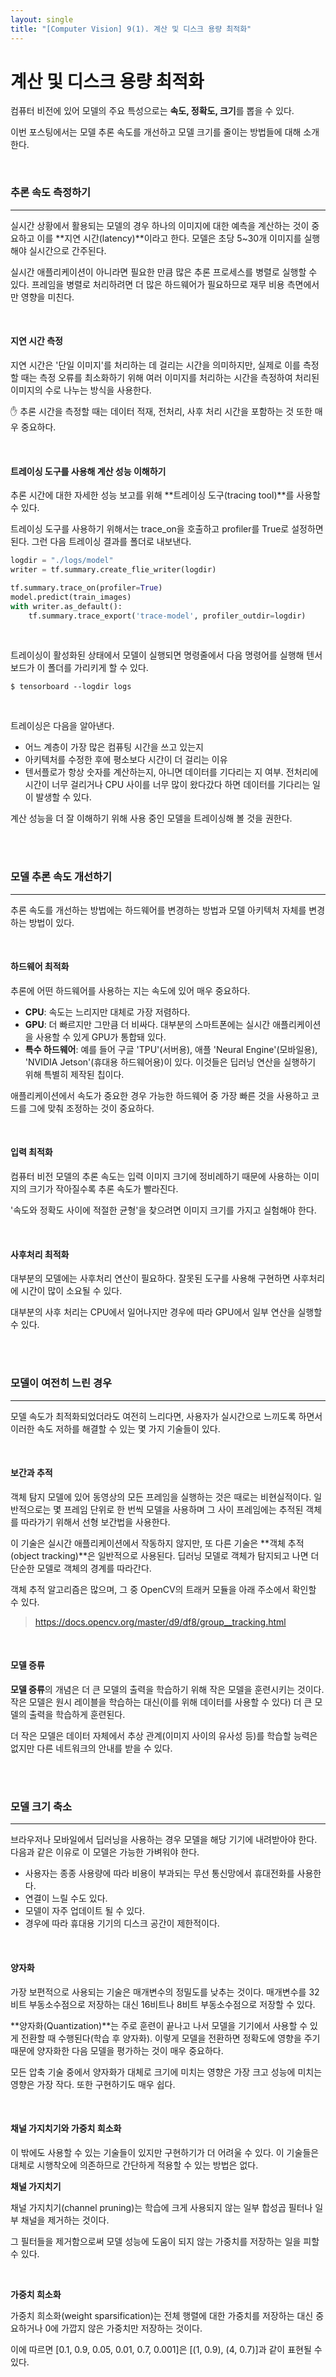 ```yaml
---
layout: single
title: "[Computer Vision] 9(1). 계산 및 디스크 용량 최적화"
---
```


# 계산 및 디스크 용량 최적화

컴퓨터 비전에 있어 모델의 주요 특성으로는 **속도, 정확도, 크기**를 뽑을 수 있다. 

이번 포스팅에서는 모델 추론 속도를 개선하고 모델 크기를 줄이는 방법들에 대해 소개한다. 

<br>

### 추론 속도 측정하기

---

실시간 상황에서 활용되는 모델의 경우 하나의 이미지에 대한 예측을 계산하는 것이 중요하고 이를 **지연 시간(latency)**이라고 한다. 모델은 초당 5~30개 이미지를 실행해야 실시간으로 간주된다. 

실시간 애플리케이션이 아니라면 필요한 만큼 많은 추론 프로세스를 병렬로 실행할 수 있다. 프레임을 병렬로 처리하려면 더 많은 하드웨어가 필요하므로 재무 비용 측면에서만 영향을 미친다. 

<br>

#### 지연 시간 측정

지연 시간은 '단일 이미지'를 처리하는 데 걸리는 시간을 의미하지만, 실제로 이를 측정할 때는 측정 오류를 최소화하기 위해 여러 이미지를 처리하는 시간을 측정하여 처리된 이미지의 수로 나누는 방식을 사용한다. 

✋ 추론 시간을 측정할 때는 데이터 적재, 전처리, 사후 처리 시간을 포함하는 것 또한 매우 중요하다. 

<br>

#### 트레이싱 도구를 사용해 계산 성능 이해하기

추론 시간에 대한 자세한 성능 보고를 위해 **트레이싱 도구(tracing tool)**를 사용할 수 있다. 

트레이싱 도구를 사용하기 위해서는 trace_on을 호출하고 profiler를 True로 설정하면 된다. 그런 다음 트레이싱 결과를 폴더로 내보낸다. 

```python
logdir = "./logs/model"
writer = tf.summary.create_flie_writer(logdir)

tf.summary.trace_on(profiler=True)
model.predict(train_images)
with writer.as_default():
    tf.summary.trace_export('trace-model', profiler_outdir=logdir)
```

<br>

트레이싱이 활성화된 상태에서 모델이 실행되면 명령줄에서 다음 명령어를 실행해 텐서보드가 이 폴더를 가리키게 할 수 있다. 

```
$ tensorboard --logdir logs
```

<br>

트레이싱은 다음을 알아낸다. 

* 어느 계층이 가장 많은 컴퓨팅 시간을 쓰고 있는지
* 아키텍처를 수정한 후에 평소보다 시간이 더 걸리는 이유
* 텐서플로가 항상 숫자를 계산하는지, 아니면 데이터를 기다리는 지 여부. 전처리에 시간이 너무 걸리거나 CPU 사이를 너무 많이 왔다갔다 하면 데이터를 기다리는 일이 발생할 수 있다. 

계산 성능을 더 잘 이해하기 위해 사용 중인 모델을 트레이싱해 볼 것을 권한다. 

<br>

<br>

### 모델 추론 속도 개선하기

---

추론 속도를 개선하는 방법에는 하드웨어를 변경하는 방법과 모델 아키텍처 자체를 변경하는 방법이 있다. 

<br>

#### 하드웨어 최적화

추론에 어떤 하드웨어를 사용하는 지는 속도에 있어 매우 중요하다. 

* **CPU**: 속도는 느리지만 대체로 가장 저렴하다. 
* **GPU**: 더 빠르지만 그만큼 더 비싸다. 대부분의 스마트폰에는 실시간 애플리케이션을 사용할 수 있게 GPU가 통합돼 있다. 
* **특수 하드웨어**: 예를 들어 구글 'TPU'(서버용), 애플 'Neural Engine'(모바일용), 'NVIDIA Jetson'(휴대용 하드웨어용)이 있다. 이것들은 딥러닝 연산을 실행하기 위해 특별히 제작된 칩이다. 

애플리케이션에서 속도가 중요한 경우 가능한 하드웨어 중 가장 빠른 것을 사용하고 코드를 그에 맞춰 조정하는 것이 중요하다. 

<br>

#### 입력 최적화

컴퓨터 비전 모델의 추론 속도는 입력 이미지 크기에 정비례하기 때문에 사용하는 이미지의 크기가 작아질수록 추론 속도가 빨라진다. 

'속도와 정확도 사이에 적절한 균형'을 찾으려면 이미지 크기를 가지고 실험해야 한다. 

<br>

#### 사후처리 최적화

대부분의 모델에는 사후처리 연산이 필요하다. 잘못된 도구를 사용해 구현하면 사후처리에 시간이 많이 소요될 수 있다. 

대부분의 사후 처리는 CPU에서 일어나지만 경우에 따라 GPU에서 일부 연산을 실행할 수 있다. 

<br>

<br>

### 모델이 여전히 느린 경우

---

모델 속도가 최적화되었더라도 여전히 느리다면, 사용자가 실시간으로 느끼도록 하면서 이러한 속도 저하를 해결할 수 있는 몇 가지 기술들이 있다. 

<br>

#### 보간과 추적

객체 탐지 모델에 있어 동영상의 모든 프레임을 실행하는 것은 때로는 비현실적이다. 일반적으로는 몇 프레임 단위로 한 번씩 모델을 사용하며 그 사이 프레임에는 추적된 객체를 따라가기 위해서 선형 보간법을 사용한다. 

이 기술은 실시간 애플리케이션에서 작동하지 않지만, 또 다른 기술은 **객체 추적(object tracking)**은 일반적으로 사용된다. 딥러닝 모델로 객체가 탐지되고 나면 더 단순한 모델로 객체의 경계를 따라간다. 

객체 추적 알고리즘은 많으며, 그 중 OpenCV의 트래커 모듈을 아래 주소에서 확인할 수 있다. 

> https://docs.opencv.org/master/d9/df8/group__tracking.html

<br>

####  모델 증류

**모델 증류**의 개념은 더 큰 모델의 출력을 학습하기 위해 작은 모델을 훈련시키는 것이다. 작은 모델은 원시 레이블을 학습하는 대신(이를 위해 데이터를 사용할 수 있다) 더 큰 모델의 출력을 학습하게 훈련된다. 

더 작은 모델은 데이터 자체에서 추상 관계(이미지 사이의 유사성 등)를 학습할 능력은 없지만 다른 네트워크의 안내를 받을 수 있다. 

<br>

<br>

### 모델 크기 축소

---

브라우저나 모바일에서 딥러닝을 사용하는 경우 모델을 해당 기기에 내려받아야 한다. 다음과 같은 이유로 이 모델은 가능한 가벼워야 한다. 

* 사용자는 종종 사용량에 따라 비용이 부과되는 무선 통신망에서 휴대전화를 사용한다. 
* 연결이 느릴 수도 있다. 
* 모델이 자주 업데이트 될 수 있다. 
* 경우에 따라 휴대용 기기의 디스크 공간이 제한적이다. 

<br>

#### 양자화

가장 보편적으로 사용되는 기술은 매개변수의 정밀도를 낮추는 것이다. 매개변수를 32비트 부동소수점으로 저장하는 대신 16비트나 8비트 부동소수점으로 저장할 수 있다. 

**양자화(Quantization)**는 주로 훈련이 끝나고 나서 모델을 기기에서 사용할 수 있게 전환할 때 수행된다(학습 후 양자화). 이렇게 모델을 전환하면 정확도에 영향을 주기 때문에 양자화한 다음 모델을 평가하는 것이 매우 중요하다. 

모든 압축 기술 중에서 양자화가 대체로 크기에 미치는 영향은 가장 크고 성능에 미치는 영향은 가장 작다. 또한 구현하기도 매우 쉽다. 

<br>

#### 채널 가지치기와 가중치 희소화

이 밖에도 사용할 수 있는 기술들이 있지만 구현하기가 더 어려울 수 있다. 이 기술들은 대체로 시행착오에 의존하므로 간단하게 적용할 수 있는 방법은 없다. 

**채널 가지치기**

채널 가지치기(channel pruning)는 학습에 크게 사용되지 않는 일부 합성곱 필터나 일부 채널을 제거하는 것이다. 

그 필터들을 제거함으로써 모델 성능에 도움이 되지 않는 가중치를 저장하는 일을 피할 수 있다. 

<br>

**가중치 희소화**

가중치 희소화(weight sparsification)는 전체 행렬에 대한 가중치를 저장하는 대신 중요하거나 0에 가깝지 않은 가중치만 저장하는 것이다. 

이에 따르면 [0.1, 0.9, 0.05, 0.01, 0.7, 0.001]은 [(1, 0.9), (4, 0.7)]과 같이 표현될 수 있다. 




















